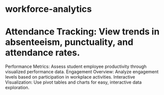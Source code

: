 # workforce-analytics
# Attendance Tracking: View trends in absenteeism, punctuality, and attendance rates.
Performance Metrics: Assess student employee productivity through visualized performance data.
Engagement Overview: Analyze engagement levels based on participation in workplace activities.
Interactive Visualization: Use pivot tables and charts for easy, interactive data exploration.
